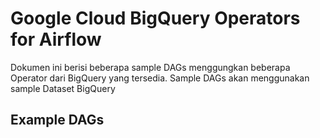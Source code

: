 # Google Cloud BigQuery Operators for Airflow

Dokumen ini berisi beberapa sample DAGs menggungkan beberapa Operator dari BigQuery yang tersedia. Sample DAGs akan menggunakan sample Dataset BigQuery

## Example DAGs

